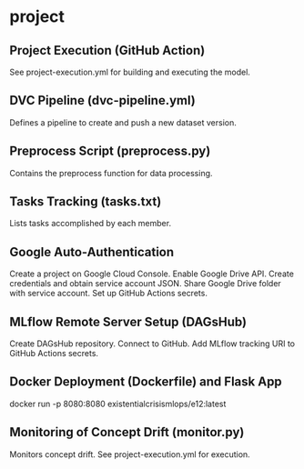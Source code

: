 # project
## Project Execution (GitHub Action)
See project-execution.yml for building and executing the model.
## DVC Pipeline (dvc-pipeline.yml)
Defines a pipeline to create and push a new dataset version.
## Preprocess Script (preprocess.py)
Contains the preprocess function for data processing.
## Tasks Tracking (tasks.txt)
Lists tasks accomplished by each member.
## Google Auto-Authentication
Create a project on Google Cloud Console.
Enable Google Drive API.
Create credentials and obtain service account JSON.
Share Google Drive folder with service account.
Set up GitHub Actions secrets.
## MLflow Remote Server Setup (DAGsHub)
Create DAGsHub repository.
Connect to GitHub.
Add MLflow tracking URI to GitHub Actions secrets.
## Docker Deployment (Dockerfile) and Flask App
docker run -p 8080:8080 existentialcrisismlops/e12:latest
## Monitoring of Concept Drift (monitor.py)
Monitors concept drift. See project-execution.yml for execution.